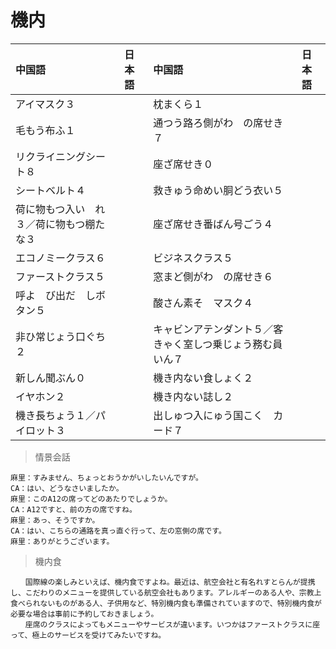 # 機内

| 中国語        | 日本語 | 中国語        | 日本語 |
| :------------ | :----- | :------------ | :----- |
| <ruby>アイマスク３</ruby> |        | <ruby>枕まくら１</ruby> |        |
| <ruby>毛もう布ふ１</ruby> |        | <ruby>通つう路ろ側がわ　の席せき７</ruby> |        |
| <ruby>リクライニングシート８</ruby> |        | <ruby>座ざ席せき０</ruby> |        |
| <ruby>シートベルト４</ruby> |        | <ruby>救きゅう命めい胴どう衣い５</ruby> |        |
| <ruby>荷に物もつ入い　れ３／荷に物もつ棚たな３</ruby> |        | <ruby>座ざ席せき番ばん号ごう４</ruby> |        |
| <ruby>エコノミークラス６</ruby> |        | <ruby>ビジネスクラス５</ruby> |        |
| <ruby>ファーストクラス５</ruby> |        | <ruby>窓まど側がわ　の席せき６</ruby> |        |
| <ruby>呼よ　び出だ　しボタン５</ruby> |        | <ruby>酸さん素そ　マスク４</ruby> |        |
| <ruby>非ひ常じょう口ぐち２</ruby> |        | <ruby>キャビンアテンダント５／客きゃく室しつ乗じょう務む員いん７</ruby> |        |
| <ruby>新しん聞ぶん０</ruby> |        | <ruby>機き内ない食しょく２</ruby> |        |
| <ruby>イヤホン２</ruby> |        | <ruby>機き内ない誌し２</ruby> |        |
| <ruby>機き長ちょう１／パイロット３</ruby> |        | <ruby>出しゅつ入にゅう国こく　カード７</ruby> |        |

> 情景会話

```text
麻里：すみません、ちょっとおうかがいしたいんですが。
CA：はい、どうなさいましたか。
麻里：このA12の席ってどのあたりでしょうか。
CA：A12ですと、前の方の席ですね。
麻里：あっ、そうですか。
CA：はい、こちらの通路を真っ直ぐ行って、左の窓側の席です。
麻里：ありがとうございます。
```

> 機内食

```text
　　国際線の楽しみといえば、機内食ですよね。最近は、航空会社と有名れすとらんが提携し、こだわりのメニューを提供している航空会社もあります。アレルギーのある人や、宗教上食べられないものがある人、子供用など、特別機内食も準備されていますので、特別機内食が必要な場合は事前に予約しておきましょう。
　　座席のクラスによってもメニューやサービスが違います。いつかはファーストクラスに座って、極上のサービスを受けてみたいですね。
```
